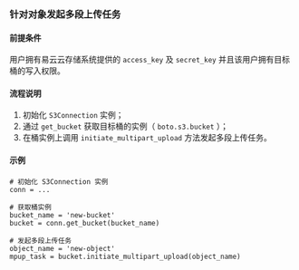 ### 针对对象发起多段上传任务
#### 前提条件
用户拥有易云云存储系统提供的 `access_key` 及 `secret_key` 并且该用户拥有目标桶的写入权限。

#### 流程说明
1. 初始化 `S3Connection` 实例；
2. 通过 `get_bucket` 获取目标桶的实例（ `boto.s3.bucket` ）；
3. 在桶实例上调用 `initiate_multipart_upload` 方法发起多段上传任务。

#### 示例
```
# 初始化 S3Connection 实例
conn = ...

# 获取桶实例
bucket_name = 'new-bucket'
bucket = conn.get_bucket(bucket_name)

# 发起多段上传任务
object_name = 'new-object'
mpup_task = bucket.initiate_multipart_upload(object_name)
```
